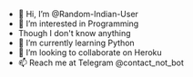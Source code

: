 - 👋 Hi, I’m @Random-Indian-User
- 👀 I’m interested in Programming
- Though I don't know anything
- 🌱 I’m currently learning Python
- 💞️ I’m looking to collaborate on Heroku
- 📫 Reach me at Telegram @contact_not_bot

<!---
Random-Indian-User/Random-Indian-User is a ✨ special ✨ repository because its `README.md` (this file) appears on your GitHub profile.
You can click the Preview link to take a look at your changes.
--->
